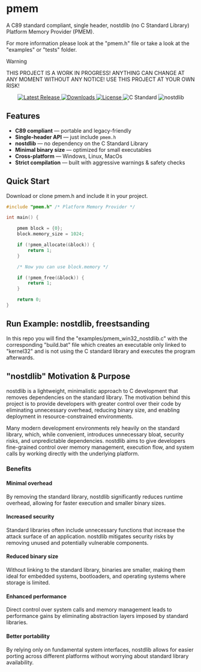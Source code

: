 # pmem
A C89 standard compliant, single header, nostdlib (no C Standard Library) Platform Memory Provider (PMEM).

For more information please look at the "pmem.h" file or take a look at the "examples" or "tests" folder.

> [!WARNING]
> THIS PROJECT IS A WORK IN PROGRESS! ANYTHING CAN CHANGE AT ANY MOMENT WITHOUT ANY NOTICE! USE THIS PROJECT AT YOUR OWN RISK!

<p align="center">
  <a href="https://github.com/nickscha/pmem/releases">
    <img src="https://img.shields.io/github/v/release/nickscha/pmem?style=flat-square&color=blue" alt="Latest Release">
  </a>
  <a href="https://github.com/nickscha/pmem/releases">
    <img src="https://img.shields.io/github/downloads/nickscha/pmem/total?style=flat-square&color=brightgreen" alt="Downloads">
  </a>
  <a href="https://opensource.org/licenses/MIT">
    <img src="https://img.shields.io/badge/License-MIT-yellow.svg?style=flat-square" alt="License">
  </a>
  <img src="https://img.shields.io/badge/Standard-C89-orange?style=flat-square" alt="C Standard">
  <img src="https://img.shields.io/badge/nolib-nostdlib-lightgrey?style=flat-square" alt="nostdlib">
</p>

## **Features**
- **C89 compliant** — portable and legacy-friendly  
- **Single-header API** — just include `pmem.h`  
- **nostdlib** — no dependency on the C Standard Library  
- **Minimal binary size** — optimized for small executables  
- **Cross-platform** — Windows, Linux, MacOs
- **Strict compilation** — built with aggressive warnings & safety checks

## Quick Start

Download or clone pmem.h and include it in your project.

```C
#include "pmem.h" /* Platform Memory Provider */

int main() {

    pmem block = {0};
    block.memory_size = 1024;

    if (!pmem_allocate(&block)) {
        return 1;
    }

    /* Now you can use block.memory */

    if (!pmem_free(&block)) {
        return 1;
    }

    return 0;
}
```

## Run Example: nostdlib, freestsanding

In this repo you will find the "examples/pmem_win32_nostdlib.c" with the corresponding "build.bat" file which
creates an executable only linked to "kernel32" and is not using the C standard library and executes the program afterwards.

## "nostdlib" Motivation & Purpose

nostdlib is a lightweight, minimalistic approach to C development that removes dependencies on the standard library. The motivation behind this project is to provide developers with greater control over their code by eliminating unnecessary overhead, reducing binary size, and enabling deployment in resource-constrained environments.

Many modern development environments rely heavily on the standard library, which, while convenient, introduces unnecessary bloat, security risks, and unpredictable dependencies. nostdlib aims to give developers fine-grained control over memory management, execution flow, and system calls by working directly with the underlying platform.

### Benefits

#### Minimal overhead
By removing the standard library, nostdlib significantly reduces runtime overhead, allowing for faster execution and smaller binary sizes.

#### Increased security
Standard libraries often include unnecessary functions that increase the attack surface of an application. nostdlib mitigates security risks by removing unused and potentially vulnerable components.

#### Reduced binary size
Without linking to the standard library, binaries are smaller, making them ideal for embedded systems, bootloaders, and operating systems where storage is limited.

#### Enhanced performance
Direct control over system calls and memory management leads to performance gains by eliminating abstraction layers imposed by standard libraries.

#### Better portability
By relying only on fundamental system interfaces, nostdlib allows for easier porting across different platforms without worrying about standard library availability.
